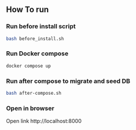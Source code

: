 ## How To run
### Run before install script
```sh
bash before_install.sh
```
### Run Docker compose
```sh
docker compose up
```
### Run after compose to migrate and seed DB
```sh
bash after-compose.sh
```
### Open in browser
Open link http://localhost:8000
